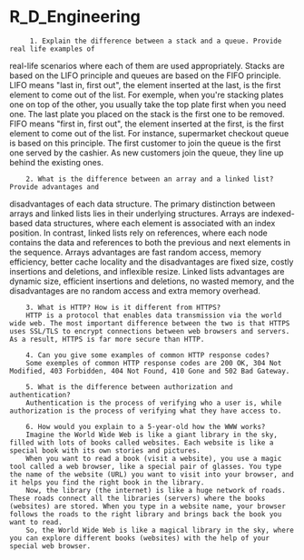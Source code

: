 # R_D_Engineering

         1. Explain the difference between a stack and a queue. Provide real life examples of
real-life scenarios where each of them are used appropriately.
        Stacks are based on the LIFO principle and queues are based on the FIFO principle. LIFO means "last in, first out", the element inserted at the last, is the first element to come out of the list. For exemple, when you're stacking plates one on top of the other, you usually take the top plate first when you need one. The last plate you placed on the stack is the first one to be removed. FIFO means "first in, first out", the element inserted at the first, is the first element to come out of the list. For instance, supermarket checkout queue is  based on this principle. The first customer to join the queue is the first one served by the cashier. As new customers join the queue, they line up behind the existing ones.
        
        2. What is the difference between an array and a linked list? Provide advantages and
disadvantages of each data structure.
        The primary distinction between arrays and linked lists lies in their underlying structures. Arrays are indexed-based data structures, where each element is associated with an index position. In contrast, linked lists rely on references, where each node contains the data and references to both the previous and next elements in the sequence. Arrays advantages are fast random access, memory efficiency, better cache locality and the disadvantages are fixed size, costly insertions and deletions, and inflexible resize. 
Linked lists advantages are dynamic size, efficient insertions and deletions, no wasted memory, and the disadvantages are no random access and extra memory overhead.
 
        3. What is HTTP? How is it different from HTTPS?
        HTTP is a protocol that enables data transmission via the world wide web. The most important difference between the two is that HTTPS uses SSL/TLS to encrypt connections between web browsers and servers. As a result, HTTPS is far more secure than HTTP.
        
        4. Can you give some examples of common HTTP response codes?
        Some exemples of common HTTP response codes are 200 OK, 304 Not Modified, 403 Forbidden, 404 Not Found, 410 Gone and 502 Bad Gateway.
        
        5. What is the difference between authorization and authentication?
        Authentication is the process of verifying who a user is, while authorization is the process of verifying what they have access to.
        
        6. How would you explain to a 5-year-old how the WWW works?
        Imagine the World Wide Web is like a giant library in the sky, filled with lots of books called websites. Each website is like a special book with its own stories and pictures.
        When you want to read a book (visit a website), you use a magic tool called a web browser, like a special pair of glasses. You type the name of the website (URL) you want to visit into your browser, and it helps you find the right book in the library.
        Now, the library (the internet) is like a huge network of roads. These roads connect all the libraries (servers) where the books (websites) are stored. When you type in a website name, your browser follows the roads to the right library and brings back the book you want to read.
        So, the World Wide Web is like a magical library in the sky, where you can explore different books (websites) with the help of your special web browser.
        
  
